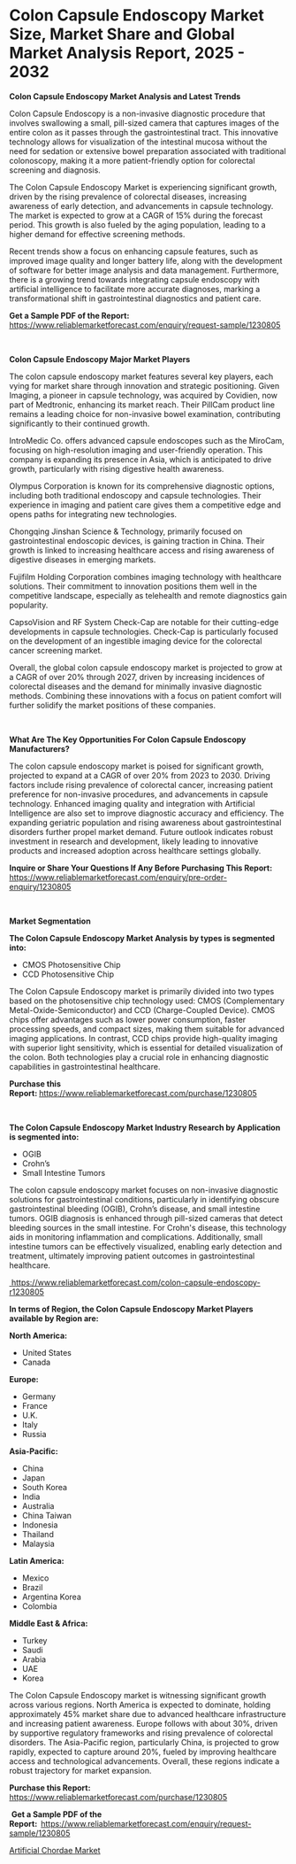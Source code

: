 <p><h1>Colon Capsule Endoscopy Market Size, Market Share and Global Market Analysis Report, 2025 - 2032</h1></p><p><strong>Colon Capsule Endoscopy Market Analysis and Latest Trends</strong></p>
<p><p>Colon Capsule Endoscopy is a non-invasive diagnostic procedure that involves swallowing a small, pill-sized camera that captures images of the entire colon as it passes through the gastrointestinal tract. This innovative technology allows for visualization of the intestinal mucosa without the need for sedation or extensive bowel preparation associated with traditional colonoscopy, making it a more patient-friendly option for colorectal screening and diagnosis.</p><p>The Colon Capsule Endoscopy Market is experiencing significant growth, driven by the rising prevalence of colorectal diseases, increasing awareness of early detection, and advancements in capsule technology. The market is expected to grow at a CAGR of 15% during the forecast period. This growth is also fueled by the aging population, leading to a higher demand for effective screening methods. </p><p>Recent trends show a focus on enhancing capsule features, such as improved image quality and longer battery life, along with the development of software for better image analysis and data management. Furthermore, there is a growing trend towards integrating capsule endoscopy with artificial intelligence to facilitate more accurate diagnoses, marking a transformational shift in gastrointestinal diagnostics and patient care.</p></p>
<p><strong>Get a Sample PDF of the Report:&nbsp;</strong> <a href="https://www.reliablemarketforecast.com/enquiry/request-sample/1230805?utm_campaign=2478&utm_medium=2&utm_source=Github&utm_content=ia&utm_term=03032025&utm_id=colon-capsule-endoscopy">https://www.reliablemarketforecast.com/enquiry/request-sample/1230805</a></p>
<p>&nbsp;</p>
<p><strong>Colon Capsule Endoscopy Major Market Players</strong></p>
<p><p>The colon capsule endoscopy market features several key players, each vying for market share through innovation and strategic positioning. Given Imaging, a pioneer in capsule technology, was acquired by Covidien, now part of Medtronic, enhancing its market reach. Their PillCam product line remains a leading choice for non-invasive bowel examination, contributing significantly to their continued growth.</p><p>IntroMedic Co. offers advanced capsule endoscopes such as the MiroCam, focusing on high-resolution imaging and user-friendly operation. This company is expanding its presence in Asia, which is anticipated to drive growth, particularly with rising digestive health awareness.</p><p>Olympus Corporation is known for its comprehensive diagnostic options, including both traditional endoscopy and capsule technologies. Their experience in imaging and patient care gives them a competitive edge and opens paths for integrating new technologies.</p><p>Chongqing Jinshan Science & Technology, primarily focused on gastrointestinal endoscopic devices, is gaining traction in China. Their growth is linked to increasing healthcare access and rising awareness of digestive diseases in emerging markets.</p><p>Fujifilm Holding Corporation combines imaging technology with healthcare solutions. Their commitment to innovation positions them well in the competitive landscape, especially as telehealth and remote diagnostics gain popularity.</p><p>CapsoVision and RF System Check-Cap are notable for their cutting-edge developments in capsule technologies. Check-Cap is particularly focused on the development of an ingestible imaging device for the colorectal cancer screening market.</p><p>Overall, the global colon capsule endoscopy market is projected to grow at a CAGR of over 20% through 2027, driven by increasing incidences of colorectal diseases and the demand for minimally invasive diagnostic methods. Combining these innovations with a focus on patient comfort will further solidify the market positions of these companies.</p></p>
<p>&nbsp;</p>
<p><strong>What Are The Key Opportunities For Colon Capsule Endoscopy Manufacturers?</strong></p>
<p><p>The colon capsule endoscopy market is poised for significant growth, projected to expand at a CAGR of over 20% from 2023 to 2030. Driving factors include rising prevalence of colorectal cancer, increasing patient preference for non-invasive procedures, and advancements in capsule technology. Enhanced imaging quality and integration with Artificial Intelligence are also set to improve diagnostic accuracy and efficiency. The expanding geriatric population and rising awareness about gastrointestinal disorders further propel market demand. Future outlook indicates robust investment in research and development, likely leading to innovative products and increased adoption across healthcare settings globally.</p></p>
<p><strong>Inquire or Share Your Questions If Any Before Purchasing This Report:</strong> <a href="https://www.reliablemarketforecast.com/enquiry/pre-order-enquiry/1230805?utm_campaign=2478&utm_medium=2&utm_source=Github&utm_content=ia&utm_term=03032025&utm_id=colon-capsule-endoscopy">https://www.reliablemarketforecast.com/enquiry/pre-order-enquiry/1230805</a></p>
<p>&nbsp;</p>
<p><strong>Market Segmentation</strong></p>
<p><strong>The Colon Capsule Endoscopy Market Analysis by types is segmented into:</strong></p>
<p><ul><li>CMOS Photosensitive Chip</li><li>CCD Photosensitive Chip</li></ul></p>
<p><p>The Colon Capsule Endoscopy market is primarily divided into two types based on the photosensitive chip technology used: CMOS (Complementary Metal-Oxide-Semiconductor) and CCD (Charge-Coupled Device). CMOS chips offer advantages such as lower power consumption, faster processing speeds, and compact sizes, making them suitable for advanced imaging applications. In contrast, CCD chips provide high-quality imaging with superior light sensitivity, which is essential for detailed visualization of the colon. Both technologies play a crucial role in enhancing diagnostic capabilities in gastrointestinal healthcare.</p></p>
<p><strong>Purchase this Report:&nbsp;</strong><a href="https://www.reliablemarketforecast.com/purchase/1230805?utm_campaign=2478&utm_medium=2&utm_source=Github&utm_content=ia&utm_term=03032025&utm_id=colon-capsule-endoscopy">https://www.reliablemarketforecast.com/purchase/1230805</a></p>
<p>&nbsp;</p>
<p><strong>The Colon Capsule Endoscopy Market Industry Research by Application is segmented into:</strong></p>
<p><ul><li>OGIB</li><li>Crohn’s</li><li>Small Intestine Tumors</li></ul></p>
<p><p>The colon capsule endoscopy market focuses on non-invasive diagnostic solutions for gastrointestinal conditions, particularly in identifying obscure gastrointestinal bleeding (OGIB), Crohn’s disease, and small intestine tumors. OGIB diagnosis is enhanced through pill-sized cameras that detect bleeding sources in the small intestine. For Crohn's disease, this technology aids in monitoring inflammation and complications. Additionally, small intestine tumors can be effectively visualized, enabling early detection and treatment, ultimately improving patient outcomes in gastrointestinal healthcare.</p></p>
<p><a href="https://www.reliablemarketforecast.com/colon-capsule-endoscopy-r1230805?utm_campaign=2478&utm_medium=2&utm_source=Github&utm_content=ia&utm_term=03032025&utm_id=colon-capsule-endoscopy">&nbsp;https://www.reliablemarketforecast.com/colon-capsule-endoscopy-r1230805</a></p>
<p><strong>In terms of Region, the Colon Capsule Endoscopy Market Players available by Region are:</strong></p>
<p>
    <p> <strong> North America: </strong>
        <ul>
            <li>United States</li>
            <li>Canada</li>
        </ul>
        </p> 
    <p> <strong> Europe: </strong>
        <ul>
            <li>Germany</li>
            <li>France</li>
            <li>U.K.</li>
            <li>Italy</li>
            <li>Russia</li>
        </ul>
        </p> 
    <p> <strong> Asia-Pacific: </strong>
        <ul>
            <li>China</li>
            <li>Japan</li>
            <li>South Korea</li>
            <li>India</li>
            <li>Australia</li>
            <li>China Taiwan</li>
            <li>Indonesia</li>
            <li>Thailand</li>
            <li>Malaysia</li>
        </ul>
        </p> 
    <p> <strong> Latin America: </strong>
        <ul>
            <li>Mexico</li>
            <li>Brazil</li>
            <li>Argentina Korea</li>
            <li>Colombia</li>
        </ul>
        </p> 
    <p> <strong> Middle East & Africa: </strong>
        <ul>
            <li>Turkey</li>
            <li>Saudi</li>
            <li>Arabia</li>
            <li>UAE</li>
            <li>Korea</li>
        </ul>
    </p>
    </p>
<p><p>The Colon Capsule Endoscopy market is witnessing significant growth across various regions. North America is expected to dominate, holding approximately 45% market share due to advanced healthcare infrastructure and increasing patient awareness. Europe follows with about 30%, driven by supportive regulatory frameworks and rising prevalence of colorectal disorders. The Asia-Pacific region, particularly China, is projected to grow rapidly, expected to capture around 20%, fueled by improving healthcare access and technological advancements. Overall, these regions indicate a robust trajectory for market expansion.</p></p>
<p><strong>Purchase this Report: </strong><a href="https://www.reliablemarketforecast.com/purchase/1230805?utm_campaign=2478&utm_medium=2&utm_source=Github&utm_content=ia&utm_term=03032025&utm_id=colon-capsule-endoscopy">https://www.reliablemarketforecast.com/purchase/1230805</a></p>
<p>&nbsp;<strong>Get a Sample PDF of the Report:&nbsp;&nbsp;</strong><a href="https://www.reliablemarketforecast.com/enquiry/request-sample/1230805?utm_campaign=2478&utm_medium=2&utm_source=Github&utm_content=ia&utm_term=03032025&utm_id=colon-capsule-endoscopy">https://www.reliablemarketforecast.com/enquiry/request-sample/1230805</a></p>
<p><strong></strong></p>
<p><p><a href="https://github.com/ritooesiaba/Market-Research-Report-List-1/blob/main/artificial-chordae-market.md?utm_campaign=2478&utm_medium=2&utm_source=Github&utm_content=ia&utm_term=03032025&utm_id=colon-capsule-endoscopy">Artificial Chordae Market</a></p></p>